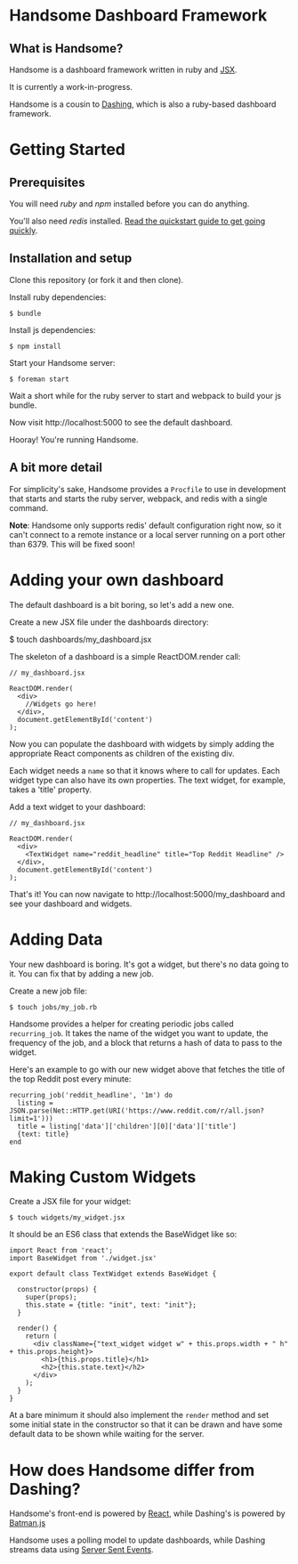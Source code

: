 # Handsome Dashboard Framework

## What is Handsome?

Handsome is a dashboard framework written in ruby and [JSX](https://facebook.github.io/jsx/).

It is currently a work-in-progress.

Handsome is a cousin to [Dashing](http://dashing.io), which is also a ruby-based dashboard framework.

# Getting Started

## Prerequisites

You will need *ruby* and *npm* installed before you can do anything.

You'll also need *redis* installed. [Read the quickstart guide to get going quickly](http://redis.io/topics/quickstart).

## Installation and setup

Clone this repository (or fork it and then clone).

Install ruby dependencies:

`$ bundle`

Install js dependencies:

`$ npm install`

Start your Handsome server:

`$ foreman start`

Wait a short while for the ruby server to start and webpack to build your js bundle.

Now visit http://localhost:5000 to see the default dashboard.

Hooray! You're running Handsome.

## A bit more detail

For simplicity's sake, Handsome provides a `Procfile` to use in development that starts and starts the ruby server, webpack, and redis with a single command.

**Note**: Handsome only supports redis' default configuration right now, so it can't connect to a remote instance or a local server running on a port other than 6379. This will be fixed soon!

# Adding your own dashboard

The default dashboard is a bit boring, so let's add a new one.

Create a new JSX file under the dashboards directory:

$ touch dashboards/my_dashboard.jsx

The skeleton of a dashboard is a simple ReactDOM.render call:

```
// my_dashboard.jsx

ReactDOM.render(
  <div>
    //Widgets go here!
  </div>,
  document.getElementById('content')
);
```

Now you can populate the dashboard with widgets by simply adding the appropriate React components as children of the existing div.

Each widget needs a `name` so that it knows where to call for updates. Each widget type can also have its own properties. The text widget, for example, takes a 'title' property.

Add a text widget to your dashboard:

```
// my_dashboard.jsx

ReactDOM.render(
  <div>
    <TextWidget name="reddit_headline" title="Top Reddit Headline" />
  </div>,
  document.getElementById('content')
);
```

That's it! You can now navigate to http://localhost:5000/my_dashboard and see your dashboard and widgets.

# Adding Data

Your new dashboard is boring. It's got a widget, but there's no data going to it. You can fix that by adding a new job.

Create a new job file:

`$ touch jobs/my_job.rb`

Handsome provides a helper for creating periodic jobs called `recurring_job`. It takes the name of the widget you want to update, the frequency of the job, and a block that returns a hash of data to pass to the widget.

Here's an example to go with our new widget above that fetches the title of the top Reddit post every minute:

```
recurring_job('reddit_headline', '1m') do
  listing = JSON.parse(Net::HTTP.get(URI('https://www.reddit.com/r/all.json?limit=1')))
  title = listing['data']['children'][0]['data']['title']
  {text: title}
end
```

# Making Custom Widgets

Create a JSX file for your widget:

`$ touch widgets/my_widget.jsx`

It should be an ES6 class that extends the BaseWidget like so:

```
import React from 'react';
import BaseWidget from './widget.jsx'

export default class TextWidget extends BaseWidget {

  constructor(props) {
    super(props);
    this.state = {title: "init", text: "init"};
  }

  render() {
    return (
      <div className={"text_widget widget w" + this.props.width + " h" + this.props.height}>
        <h1>{this.props.title}</h1>
        <h2>{this.state.text}</h2>
      </div>
    );
  }
}
```

At a bare minimum it should also implement the `render` method and set some initial state in the constructor so that it can be drawn and have some default data to be shown while waiting for the server.

# How does Handsome differ from Dashing?

Handsome's front-end is powered by [React](https://facebook.github.io/react/), while Dashing's is powered by [Batman.js](http://batmanjs.org/)

Handsome uses a polling model to update dashboards, while Dashing streams data using [Server Sent Events](https://en.wikipedia.org/wiki/Server-sent_events).

